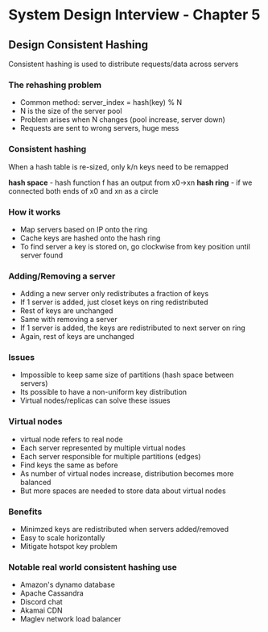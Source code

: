 
# System Design Interview - Chapter 5

## Design Consistent Hashing
Consistent hashing is used to distribute requests/data across servers

### The rehashing problem
- Common method: server_index = hash(key) % N
- N is the size of the server pool
- Problem arises when N changes (pool increase, server down)
- Requests are sent to wrong servers, huge mess

### Consistent hashing
When a hash table is re-sized, only k/n keys need to be remapped

**hash space** - hash function f has an output from x0->xn
**hash ring** - if we connected both ends of x0 and xn as a circle

### How it works
- Map servers based on IP onto the ring
- Cache keys are hashed onto the hash ring
- To find server a key is stored on, go clockwise from key position until server found

### Adding/Removing a server
- Adding a new server only redistributes a fraction of keys
- If 1 server is added, just closet keys on ring redistributed
- Rest of keys are unchanged
- Same with removing a server
- If 1 server is added, the keys are redistributed to next server on ring
- Again, rest of keys are unchanged

### Issues
- Impossible to keep same size of partitions (hash space between servers)
- Its possible to have a non-uniform key distribution
- Virtual nodes/replicas can solve these issues

### Virtual nodes
- virtual node refers to real node
- Each server represented by multiple virtual nodes
- Each server responsible for multiple partitions (edges)
- Find keys the same as before
- As number of virtual nodes increase, distribution becomes more balanced
- But more spaces are needed to store data about virtual nodes

### Benefits
- Minimzed keys are redistributed when servers added/removed
- Easy to scale horizontally
- Mitigate hotspot key problem

### Notable real world consistent hashing use
- Amazon's dynamo database
- Apache Cassandra
- Discord chat
- Akamai CDN
- Maglev network load balancer
